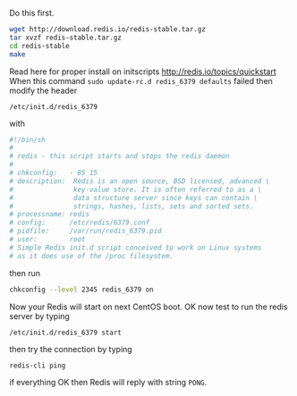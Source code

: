 Do this first.
```bash
wget http://download.redis.io/redis-stable.tar.gz
tar xvzf redis-stable.tar.gz
cd redis-stable
make
```
Read here for proper install on initscripts http://redis.io/topics/quickstart
When this command `sudo update-rc.d redis_6379 defaults` failed then modify the header
```
/etc/init.d/redis_6379
```
with
```bash
#!/bin/sh
#
# redis - this script starts and stops the redis daemon
#
# chkconfig:   - 85 15
# description:  Redis is an open source, BSD licensed, advanced \
#               key-value store. It is often referred to as a \
#               data structure server since keys can contain \
#               strings, hashes, lists, sets and sorted sets.
# processname: redis
# config:      /etc/redis/6379.conf
# pidfile:     /var/run/redis_6379.pid
# user:        root
# Simple Redis init.d script conceived to work on Linux systems
# as it does use of the /proc filesystem.
```
then run
```bash
chkconfig --level 2345 redis_6379 on
```
Now your Redis will start on next CentOS boot.
OK now test to run the redis server by typing
```
/etc/init.d/redis_6379 start
```
then try the connection by typing
```
redis-cli ping
```
if everything OK then Redis will reply with string `PONG`.
